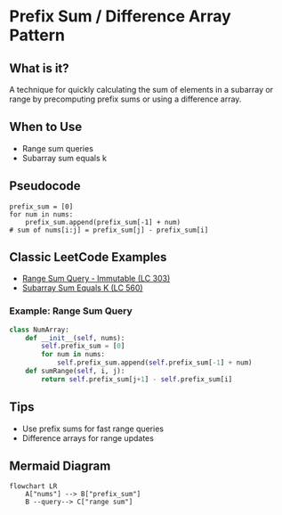 # Prefix Sum / Difference Array Pattern

## What is it?
A technique for quickly calculating the sum of elements in a subarray or range by precomputing prefix sums or using a difference array.

## When to Use
- Range sum queries
- Subarray sum equals k

## Pseudocode
```text
prefix_sum = [0]
for num in nums:
    prefix_sum.append(prefix_sum[-1] + num)
# sum of nums[i:j] = prefix_sum[j] - prefix_sum[i]
```

## Classic LeetCode Examples
- [Range Sum Query - Immutable (LC 303)](https://leetcode.com/problems/range-sum-query-immutable/)
- [Subarray Sum Equals K (LC 560)](https://leetcode.com/problems/subarray-sum-equals-k/)

### Example: Range Sum Query
```python
class NumArray:
    def __init__(self, nums):
        self.prefix_sum = [0]
        for num in nums:
            self.prefix_sum.append(self.prefix_sum[-1] + num)
    def sumRange(self, i, j):
        return self.prefix_sum[j+1] - self.prefix_sum[i]
```

## Tips
- Use prefix sums for fast range queries
- Difference arrays for range updates

## Mermaid Diagram

```mermaid
flowchart LR
    A["nums"] --> B["prefix_sum"]
    B --query--> C["range sum"]
```
